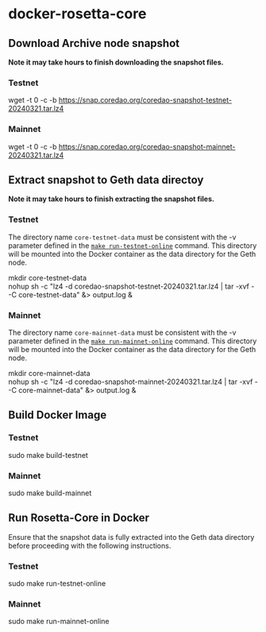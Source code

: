 # docker-rosetta-core
## Download Archive node snapshot

**Note it may take hours to finish downloading the snapshot files.**

### Testnet
wget -t 0 -c -b https://snap.coredao.org/coredao-snapshot-testnet-20240321.tar.lz4

### Mainnet
wget -t 0 -c -b https://snap.coredao.org/coredao-snapshot-mainnet-20240321.tar.lz4

## Extract snapshot to Geth data directoy

**Note it may take hours to finish extracting the snapshot files.**

### Testnet
The directory name `core-testnet-data` must be consistent with the -v parameter defined in the [`make run-testnet-online`](https://github.com/coredao-org/docker-rosetta-core/blob/main/Makefile#L22) command.
This directory will be mounted into the Docker container as the data directory for the Geth node.

mkdir core-testnet-data<br>
nohup sh -c "lz4 -d coredao-snapshot-testnet-20240321.tar.lz4 | tar -xvf - -C core-testnet-data" &> output.log &

### Mainnet
The directory name `core-mainnet-data` must be consistent with the -v parameter defined in the [`make run-mainnet-online`](https://github.com/coredao-org/docker-rosetta-core/blob/main/Makefile#L19) command.
This directory will be mounted into the Docker container as the data directory for the Geth node.

mkdir core-mainnet-data<br>
nohup sh -c "lz4 -d coredao-snapshot-mainnet-20240321.tar.lz4 | tar -xvf - -C core-mainnet-data" &> output.log &

## Build Docker Image
### Testnet
sudo make build-testnet

### Mainnet
sudo make build-mainnet

## Run Rosetta-Core in Docker
Ensure that the snapshot data is fully extracted into the Geth data directory before proceeding with the following instructions.

### Testnet
sudo make run-testnet-online

### Mainnet
sudo make run-mainnet-online
